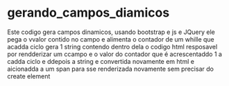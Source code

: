 # gerando_campos_diamicos
Este codigo gera campos dinamicos, usando bootstrap e js e JQuery
ele pega o vvalor contido no campo e alimenta o contador de um whille
que acadda ciclo gera 1 string contendo dentro dela o codigo html
resposavel por rendderizar um ccampo e o valor do contador que é acrescentaddo 1 a cadda ciclo
e ddepois a string e convertida novamente em html e aicionadda a um span para sse renderizada
novamente sem precisar do create element

